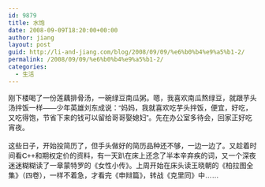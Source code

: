 ```yaml
---
id: 9879
title: 水饱
date: 2008-09-09T18:20:00+00:00
author: jiang
layout: post
guid: http://li-and-jiang.com/blog/2008/09/09/%e6%b0%b4%e9%a5%b1-2/
permalink: /2008/09/09/%e6%b0%b4%e9%a5%b1-2/
categories:
  - 生活
---
```

<div>
  <font face="Arial">刚下楼喝了一份莲藕排骨汤，一碗绿豆南瓜粥。嗯，我喜欢南瓜熬绿豆，就跟芋头汤拌饭一样——少年英雄刘东成说：“妈妈，我就喜欢吃芋头拌饭，便宜，好吃，又吃得饱，节省下来的钱可以留给哥哥娶媳妇”。先在办公室多待会，回家正好吃宵夜。</font>
</div>

<div>
  <font face="Arial"></font> 
</div>

<div>
  <font face="Arial">这些日子，开始投简历了，但手头做好的简历品种还不够，一边一边了。又趁着时间看C++和期权定价的资料，有一天趴在床上还念了半本辛弃疾的词，又一个深夜迷迷糊糊读了一章蒙特罗的《女性小传》。上周开始在床头读王晓朝的《柏拉图全集》（四卷），一样不着急，才看完《申辩篇》，转战《克里同》中……</font>
</div>